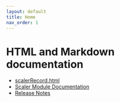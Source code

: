 ```yaml
---
layout: default
title: Home
nav_order: 1
---
```



# HTML and Markdown documentation

* [scalerRecord.html](scalerRecord.md)
* [Scaler Module Documentation](scalerDoc.md)
* [Release Notes](scalerReleaseNotes.md)
